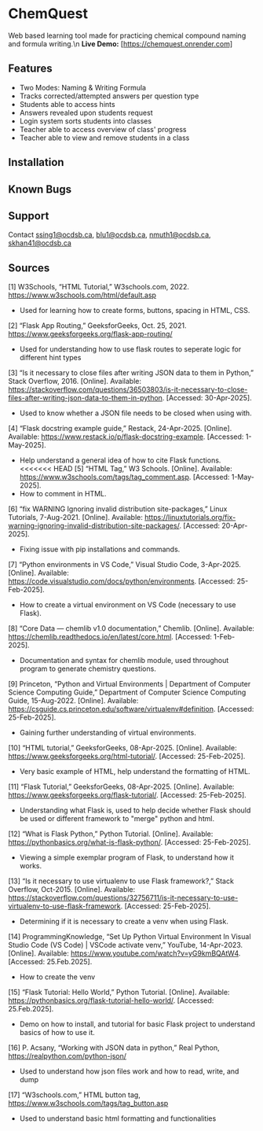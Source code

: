 # ChemQuest
Web based learning tool made for practicing chemical compound naming and formula writing.\n
**Live Demo:** [https://chemquest.onrender.com]

## Features
- Two Modes: Naming & Writing Formula
- Tracks corrected/attempted answers per question type
- Students able to access hints
- Answers revealed upon students request
- Login system sorts students into classes
- Teacher able to access overview of class' progress
- Teacher able to view and remove students in a class

## Installation

## Known Bugs

## Support
Contact ssing1@ocdsb.ca, blu1@ocdsb.ca, nmuth1@ocdsb.ca, skhan41@ocdsb.ca


## Sources
[1] W3Schools, “HTML Tutorial,” W3schools.com, 2022. https://www.w3schools.com/html/default.asp
- Used for learning how to create forms, buttons, spacing in HTML, CSS.

‌[2] “Flask App Routing,” GeeksforGeeks, Oct. 25, 2021. https://www.geeksforgeeks.org/flask-app-routing/
- Used for understanding how to use flask routes to seperate logic for different hint types

[3] “Is it necessary to close files after writing JSON data to them in Python,” Stack Overflow, 2016. [Online]. Available: https://stackoverflow.com/questions/36503803/is-it-necessary-to-close-files-after-writing-json-data-to-them-in-python. [Accessed: 30-Apr-2025].
- Used to know whether a JSON file needs to be closed when using with.

[4] “Flask docstring example guide,” Restack, 24-Apr-2025. [Online]. Available: https://www.restack.io/p/flask-docstring-example. [Accessed: 1-May-2025].
- Help understand a general idea of how to cite Flask functions.
‌
<<<<<<< HEAD
[5] “HTML  Tag,” W3 Schools. [Online]. Available: https://www.w3schools.com/tags/tag_comment.asp. [Accessed: 1-May-2025].
- How to comment in HTML.

[6] “fix WARNING Ignoring invalid distribution site-packages,” Linux Tutorials, 7-Aug-2021. [Online]. Available: https://linuxtutorials.org/fix-warning-ignoring-invalid-distribution-site-packages/. [Accessed: 20-Apr-2025].
- Fixing issue with pip installations and commands.

[7] “Python environments in VS Code,” Visual Studio Code, 3-Apr-2025. [Online]. Available: https://code.visualstudio.com/docs/python/environments. [Accessed: 25-Feb-2025].
- How to create a virtual environment on VS Code (necessary to use Flask).

[8] “Core Data — chemlib v1.0 documentation,” Chemlib. [Online]. Available: https://chemlib.readthedocs.io/en/latest/core.html. [Accessed: 1-Feb-2025].
- Documentation and syntax for chemlib module, used throughout program to generate chemistry questions.

[9] Princeton, “Python and Virtual Environments | Department of Computer Science Computing Guide,” Department of Computer Science Computing Guide, 15-Aug-2022. [Online]. Available: https://csguide.cs.princeton.edu/software/virtualenv#definition. [Accessed: 25-Feb-2025].
- Gaining further understanding of virtual environments.

[10] “HTML tutorial,” GeeksforGeeks, 08-Apr-2025. [Online]. Available: https://www.geeksforgeeks.org/html-tutorial/. [Accessed: 25-Feb-2025].
- Very basic example of HTML, help understand the formatting of HTML.

[11] “Flask Tutorial,” GeeksforGeeks, 08-Apr-2025. [Online]. Available: https://www.geeksforgeeks.org/flask-tutorial/. [Accessed: 25-Feb-2025].
- Understanding what Flask is, used to help decide whether Flask should be used or different framework to "merge" python and html.

[12] “What is Flask Python,” Python Tutorial. [Online]. Available: https://pythonbasics.org/what-is-flask-python/. [Accessed: 25-Feb-2025].
- Viewing a simple exemplar program of Flask, to understand how it works.

[13] “Is it necessary to use virtualenv to use Flask framework?,” Stack Overflow, Oct-2015. [Online]. Available: https://stackoverflow.com/questions/32756711/is-it-necessary-to-use-virtualenv-to-use-flask-framework. [Accessed: 25-Feb-2025].
- Determining if it is necessary to create a venv when using Flask. 

[14] ProgrammingKnowledge, “Set Up Python Virtual Environment In Visual Studio Code (VS Code) | VSCode activate venv,” YouTube, 14-Apr-2023. [Online]. Available: https://www.youtube.com/watch?v=yG9kmBQAtW4. [Accessed: 25.Feb.2025]. 
- How to create the venv

[15] “Flask Tutorial: Hello World,” Python Tutorial. [Online]. Available: https://pythonbasics.org/flask-tutorial-hello-world/. [Accessed: 25.Feb.2025].
- Demo on how to install, and tutorial for basic Flask project to understand basics of how to use it. 

[16] P. Acsany, “Working with JSON data in python,” Real Python, https://realpython.com/python-json/ 
- Used to understand how json files work and how to read, write, and dump

[17] “W3schools.com,” HTML button tag, https://www.w3schools.com/tags/tag_button.asp 
- Used to understand basic html formatting and functionalities

